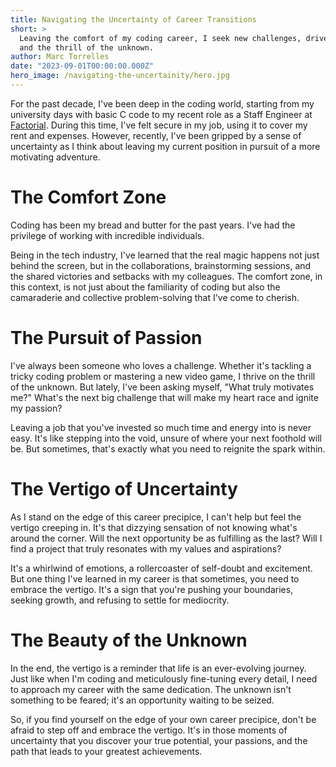 ```yaml
---
title: Navigating the Uncertainty of Career Transitions
short: >
  Leaving the comfort of my coding career, I seek new challenges, driven by the pursuit of passion
  and the thrill of the unknown.
author: Marc Torrelles
date: "2023-09-01T00:00:00.000Z"
hero_image: /navigating-the-uncertainity/hero.jpg
---
```


For the past decade, I've been deep in the coding world, starting from my university days with basic
C code to my recent role as a Staff Engineer at [Factorial](https://factorialhr.com). During this
time, I've felt secure in my  job, using it to cover my rent and expenses. However, recently, I've
been gripped by a sense of uncertainty as I think about leaving my current position in pursuit of a
more motivating adventure.

# The Comfort Zone

Coding has been my bread and butter for the past years. I've had the privilege of working with
incredible individuals.

Being in the tech industry, I've learned that the real magic happens not just behind the screen, but
in the collaborations, brainstorming sessions, and the shared victories and setbacks with my
colleagues. The comfort zone, in this context, is not just about the familiarity of coding but also
the camaraderie and collective problem-solving that I've come to cherish.

# The Pursuit of Passion

I've always been someone who loves a challenge. Whether it's tackling a tricky coding problem or
mastering a new video game, I thrive on the thrill of the unknown. But lately, I've been asking
myself, "What truly motivates me?" What's the next big challenge that will make my heart race and
ignite my passion?

Leaving a job that you've invested so much time and energy into is never easy. It's like stepping
into the void, unsure of where your next foothold will be. But sometimes, that's exactly what you
need to reignite the spark within.

# The Vertigo of Uncertainty

As I stand on the edge of this career precipice, I can't help but feel the vertigo creeping in.
It's that dizzying sensation of not knowing what's around the corner. Will the next opportunity be
as fulfilling as the last? Will I find a project that truly resonates with my values and
aspirations?

It's a whirlwind of emotions, a rollercoaster of self-doubt and excitement. But one thing I've
learned in my career is that sometimes, you need to embrace the vertigo. It's a sign that you're
pushing your boundaries, seeking growth, and refusing to settle for mediocrity.

# The Beauty of the Unknown

In the end, the vertigo is a reminder that life is an ever-evolving journey. Just like when I'm
coding and meticulously fine-tuning every detail, I need to approach my career with the same
dedication. The unknown isn't something to be feared; it's an opportunity waiting to be seized.

So, if you find yourself on the edge of your own career precipice, don't be afraid to step off and
embrace the vertigo. It's in those moments of uncertainty that you discover your true potential,
your passions, and the path that leads to your greatest achievements.